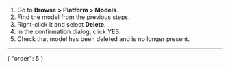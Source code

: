 1. Go to **Browse > Platform > Models**.
2. Find the model from the previous steps.
3. Right-click it and select **Delete**.
4. In the confirmation dialog, click YES.
5. Check that model has been deleted and is no longer present.
---
{
  "order": 5
}